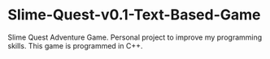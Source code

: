# Slime-Quest-v0.1-Text-Based-Game
Slime Quest Adventure Game. Personal project to improve my programming skills.
This game is programmed in C++.
